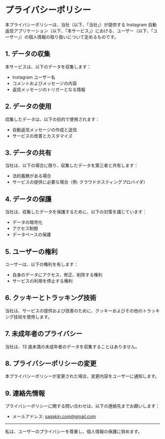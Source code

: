 # プライバシーポリシー

本プライバシーポリシーは、当社（以下、「当社」）が提供する Instagram 自動返信アプリケーション（以下、「本サービス」）における、ユーザー（以下、「ユーザー」）の個人情報の取り扱いについて定めるものです。

## 1. データの収集

本サービスは、以下のデータを収集します：

- Instagram ユーザー名
- コメントおよびメッセージの内容
- 返信メッセージのトリガーとなる情報

## 2. データの使用

収集したデータは、以下の目的で使用されます：

- 自動返信メッセージの作成と送信
- サービスの改善とカスタマイズ

## 3. データの共有

当社は、以下の場合に限り、収集したデータを第三者と共有します：

- 法的義務がある場合
- サービスの提供に必要な場合（例: クラウドホスティングプロバイダ）

## 4. データの保護

当社は、収集したデータを保護するために、以下の対策を講じています：

- データの暗号化
- アクセス制御
- データベースの保護

## 5. ユーザーの権利

ユーザーは、以下の権利を有します：

- 自身のデータにアクセス、修正、削除する権利
- サービスの利用を停止する権利

## 6. クッキーとトラッキング技術

当社は、サービスの提供および改善のために、クッキーおよびその他のトラッキング技術を使用します。

## 7. 未成年者のプライバシー

当社は、13 歳未満の未成年者のデータを収集することはありません。

## 8. プライバシーポリシーの変更

本プライバシーポリシーが変更された場合、変更内容をユーザーに通知します。

## 9. 連絡先情報

プライバシーポリシーに関する問い合わせは、以下の連絡先までお願いします：

- メールアドレス: sagakin.com@gmail.com

---

私は、ユーザーのプライバシーを尊重し、個人情報の保護に努めます。
